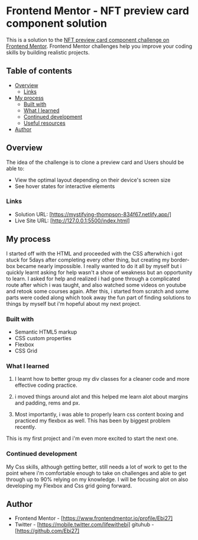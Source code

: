 # Frontend Mentor - NFT preview card component solution

This is a solution to the [NFT preview card component challenge on Frontend Mentor](https://www.frontendmentor.io/challenges/nft-preview-card-component-SbdUL_w0U). Frontend Mentor challenges help you improve your coding skills by building realistic projects. 

## Table of contents

- [Overview](#overview)
  - [Links](#links)
- [My process](#my-process)
  - [Built with](#built-with)
  - [What I learned](#what-i-learned)
  - [Continued development](#continued-development)
  - [Useful resources](#useful-resources)
- [Author](#author)


## Overview

The idea of the challenge is to clone a preview card and Users should be able to:
- View the optimal layout depending on their device's screen size
- See hover states for interactive elements

### Links

- Solution URL: [https://mystifying-thompson-834f67.netlify.app/]
- Live Site URL: [http://127.0.0.1:5500/index.html]

## My process

I started off with the HTML and proceeded with the CSS afterwhich i got stuck for 5days after completing every other thing, but creating my border-box became nearly impossible. I really wanted to do it all by myself but i quickly learnt asking for help wasn't a show of weakness but an opportunity to learn. I asked for help and realized i had gone through a complicated route after which i was taught, and also watched some videos on youtube and retook some courses again. After this, i started from scratch and some parts were coded along which took away the fun part of finding solutions to things by myself but i'm hopeful about my next project. 

### Built with

- Semantic HTML5 markup
- CSS custom properties
- Flexbox
- CSS Grid

### What I learned

1. I learnt how to better group my div classes for a cleaner code and more effective coding practice. 

2. i moved things around alot and this helped me learn alot about margins and padding, rems and px. 

3. Most importantly, i was able to properly learn css content boxing and practiced my flexbox as well. This has been by biggest problem recently. 

This is my first project and i'm even more excited to start the next one. 


### Continued development
My Css skills, although getting better, still needs a lot of work to get to the point where i'm comfortable enough to take on challenges and able to get through up to 90% relying on my knowledge. I will be focusing alot on also developing my Flexbox and Css grid going forward.

## Author

- Frontend Mentor - [https://www.frontendmentor.io/profile/Ebi27]
- Twitter - [https://mobile.twitter.com/lifewithebi]
gituhub - [https://github.com/Ebi27]
